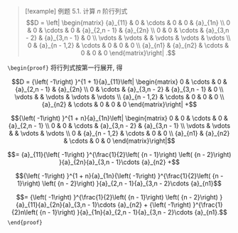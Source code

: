 
> [!example] 例题 5.1. 
> 计算 $n$ 阶行列式
> $$D = \left| \begin{matrix} {a}_{11} & 0 & \cdots & 0 & 0 & {a}_{1n} \\ 0 & 0 & \cdots & 0 & {a}_{2,n - 1} & {a}_{2n} \\ 0 & 0 & \cdots & {a}_{3,n - 2} & {a}_{3,n - 1} & 0 \\ \vdots & \vdots & & \vdots & \vdots & \vdots \\ 0 & {a}_{n - 1,2} & \cdots & 0 & 0 & 0 \\ {a}_{n1} & {a}_{n2} & \cdots & 0 & 0 & 0 \end{matrix}\right| .$$

`\begin{proof}`
将行列式按第一行展开, 得

$$D = {\left( -1\right) }^{1 + 1}{a}_{11}\left| \begin{matrix} 0 & \cdots & 0 & {a}_{2,n - 1} & {a}_{2n} \\ 0 & \cdots & {a}_{3,n - 2} & {a}_{3,n - 1} & 0 \\ \vdots & & \vdots & \vdots & \vdots \\ {a}_{n - 1,2} & \cdots & 0 & 0 & 0 \\ {a}_{n2} & \cdots & 0 & 0 & 0 \end{matrix}\right| +$$

$${\left( -1\right) }^{1 + n}{a}_{1n}\left| \begin{matrix} 0 & 0 & \cdots & 0 & {a}_{2,n - 1} \\ 0 & 0 & \cdots & {a}_{3,n - 2} & {a}_{3,n - 1} \\ \vdots & \vdots & & \vdots & \vdots \\ 0 & {a}_{n - 1,2} & \cdots & 0 & 0 \\ {a}_{n1} & {a}_{n2} & \cdots & 0 & 0 \end{matrix}\right|$$

$$= {a}_{11}{\left( -1\right) }^{\frac{1}{2}\left( {n - 1}\right) \left( {n - 2}\right) }{a}_{2n}{a}_{3,n - 1}\cdots {a}_{n2} +$$

$${\left( -1\right) }^{1 + n}{a}_{1n}{\left( -1\right) }^{\frac{1}{2}\left( {n - 1}\right) \left( {n - 2}\right) }{a}_{2,n - 1}{a}_{3,n - 2}\cdots {a}_{n1}$$

$$= {\left( -1\right) }^{\frac{1}{2}\left( {n - 1}\right) \left( {n - 2}\right) }{a}_{11}{a}_{2n}{a}_{3,n - 1}\cdots {a}_{n2} + {\left( -1\right) }^{\frac{1}{2}n\left( {n - 1}\right) }{a}_{1n}{a}_{2,n - 1}{a}_{3,n - 2}\cdots {a}_{n1}.$$
`\end{proof}`